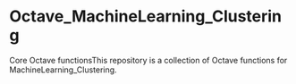# Octave_MachineLearning_Clustering
Core Octave functionsThis repository is a collection of Octave functions for MachineLearning_Clustering.
